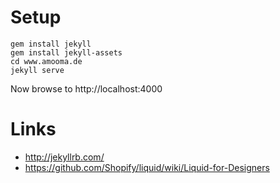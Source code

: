 # Setup

    gem install jekyll
    gem install jekyll-assets
    cd www.amooma.de
    jekyll serve

Now browse to http://localhost:4000

# Links

- http://jekyllrb.com/
- https://github.com/Shopify/liquid/wiki/Liquid-for-Designers

